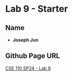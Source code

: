 # Lab 9 - Starter

## Name

- **Joseph Jun**

## Github Page URL

[CSE 110 SP24 - Lab 9](https://j2jun.github.io/Lab9_Starter/)
